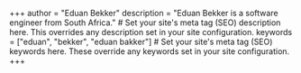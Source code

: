+++
author = "Eduan Bekker"
description = "Eduan Bekker is a software engineer from South Africa." # Set your site's meta tag (SEO) description here. This overrides any description set in your site configuration.
keywords = ["eduan", "bekker", "eduan bakker"] # Set your site's meta tag (SEO) keywords here. These override any keywords set in your site configuration.
+++
